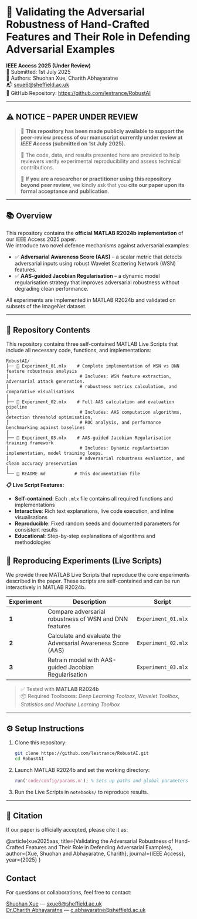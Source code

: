 # 📄 Validating the Adversarial Robustness of Hand-Crafted Features and Their Role in Defending Adversarial Examples

**IEEE Access 2025 (Under Review)**  
📅 Submitted: 1st July 2025  
🧠 Authors: Shuohan Xue, Charith Abhayaratne  
📬 [sxue6@sheffield.ac.uk](mailto:sxue6@sheffield.ac.uk)  
🔗 GitHub Repository: https://github.com/lestrance/RobustAI

---

## ⚠️ NOTICE – PAPER UNDER REVIEW

> 📢 **This repository has been made publicly available to support the peer-review process of our manuscript currently under review at _IEEE Access_ (submitted on 1st July 2025).**  
>  
> 🧪 The code, data, and results presented here are provided to help reviewers verify experimental reproducibility and assess technical contributions.  
>  
> 📌 **If you are a researcher or practitioner using this repository beyond peer review**, we kindly ask that you **cite our paper upon its formal acceptance and publication**.

---

## 📚 Overview

This repository contains the **official MATLAB R2024b implementation** of our IEEE Access 2025 paper.  
We introduce two novel defence mechanisms against adversarial examples:

- ✅ **Adversarial Awareness Score (AAS)** – a scalar metric that detects adversarial inputs using robust Wavelet Scattering Network (WSN) features.
- ✅ **AAS-guided Jacobian Regularisation** – a dynamic model regularisation strategy that improves adversarial robustness without degrading clean performance.

All experiments are implemented in MATLAB R2024b and validated on subsets of the ImageNet dataset.

---

## 📁 Repository Contents

This repository contains three self-contained MATLAB Live Scripts that include all necessary code, functions, and implementations:

```
RobustAI/
├── 📄 Experiment_01.mlx    # Complete implementation of WSN vs DNN feature robustness analysis
│                           # Includes: WSN feature extraction, adversarial attack generation.
│                           # robustness metrics calculation, and comparative visualisations
│
├── 📄 Experiment_02.mlx    # Full AAS calculation and evaluation pipeline  
│                           # Includes: AAS computation algorithms, detection threshold optimisation,
│                           # ROC analysis, and performance benchmarking against baselines
│
├── 📄 Experiment_03.mlx    # AAS-guided Jacobian Regularisation training framework
│                           # Includes: Dynamic regularisation implementation, model training loops.
│                           # adversarial robustness evaluation, and clean accuracy preservation
│
└── 📄 README.md           # This documentation file
```

**📋 Live Script Features:**
- **Self-contained**: Each `.mlx` file contains all required functions and implementations
- **Interactive**: Rich text explanations, live code execution, and inline visualisations  
- **Reproducible**: Fixed random seeds and documented parameters for consistent results
- **Educational**: Step-by-step explanations of algorithms and methodologies



## 🧪 Reproducing Experiments (Live Scripts)

We provide three MATLAB Live Scripts that reproduce the core experiments described in the paper. These scripts are self-contained and can be run interactively in MATLAB R2024b.

| Experiment | Description | Script |
|-----------|-------------|--------|
| **1** | Compare adversarial robustness of WSN and DNN features | `Experiment_01.mlx` |
| **2** | Calculate and evaluate the Adversarial Awareness Score (AAS) | `Experiment_02.mlx` |
| **3** | Retrain model with AAS-guided Jacobian Regularisation | `Experiment_03.mlx` |

> ✅ Tested with **MATLAB R2024b**  
> 📦 Required Toolboxes: *Deep Learning Toolbox*, *Wavelet Toolbox*, *Statistics and Machine Learning Toolbox*

---

## ⚙️ Setup Instructions

1. Clone this repository:
    ```bash
    git clone https://github.com/lestrance/RobustAI.git
    cd RobustAI
    ```

2. Launch MATLAB R2024b and set the working directory:
    ```matlab
    run('code/config/params.m'); % Sets up paths and global parameters
    ```

3. Run the Live Scripts in `notebooks/` to reproduce results.

---

## 📎 Citation

If our paper is officially accepted, please cite it as:

@article{xue2025aas,
  title={Validating the Adversarial Robustness of Hand-Crafted Features and Their Role in Defending Adversarial Examples},
  author={Xue, Shuohan and Abhayaratne, Charith},
  journal={IEEE Access},
  year={2025}
}


## Contact

For questions or collaborations, feel free to contact:

[Shuohan Xue](https://ieeexplore.ieee.org/author/37088931505) — sxue6@sheffield.ac.uk  
[Dr.Charith Abhayaratne](https://sheffield.ac.uk/eee/people/academic-staff/charith-abhayaratne) — c.abhayaratne@sheffield.ac.uk
